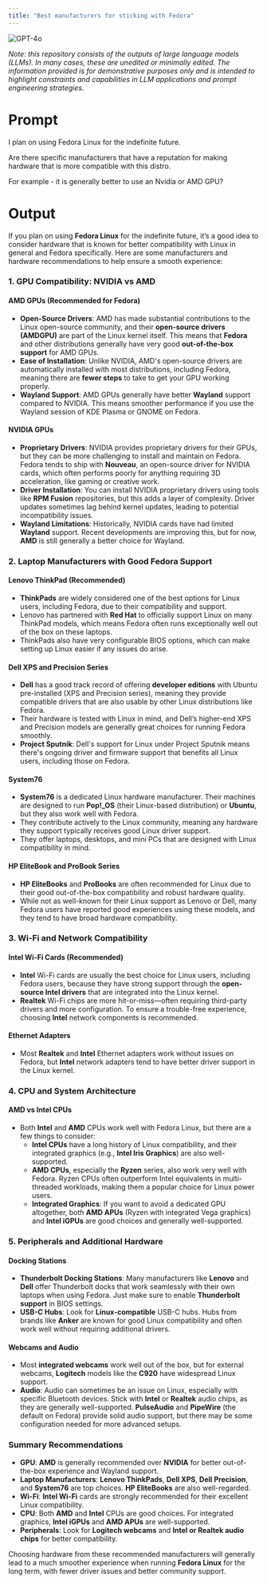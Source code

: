 ```yaml
---
title: "Best manufacturers for sticking with Fedora"
---
```

![GPT-4o](https://img.shields.io/badge/GPT--4o-3333FF?style=for-the-badge&logo=openai&logoColor=white)



*Note: this repository consists of the outputs of large language models (LLMs). In many cases, these are unedited or minimally edited. The information provided is for demonstrative purposes only and is intended to highlight constraints and capabilities in LLM applications and prompt engineering strategies.*


# Prompt

I plan on using Fedora Linux for the indefinite future. 

Are there specific manufacturers that have a reputation for making hardware that is more compatible with this distro. 

For example - it is generally better to use an Nvidia or AMD GPU?

# Output

If you plan on using **Fedora Linux** for the indefinite future, it’s a good idea to consider hardware that is known for better compatibility with Linux in general and Fedora specifically. Here are some manufacturers and hardware recommendations to help ensure a smooth experience:

### 1. **GPU Compatibility: NVIDIA vs AMD**

#### **AMD GPUs** (Recommended for Fedora)
- **Open-Source Drivers**: AMD has made substantial contributions to the Linux open-source community, and their **open-source drivers (AMDGPU)** are part of the Linux kernel itself. This means that **Fedora** and other distributions generally have very good **out-of-the-box support** for AMD GPUs.
- **Ease of Installation**: Unlike NVIDIA, AMD's open-source drivers are automatically installed with most distributions, including Fedora, meaning there are **fewer steps** to take to get your GPU working properly.
- **Wayland Support**: AMD GPUs generally have better **Wayland** support compared to NVIDIA. This means smoother performance if you use the Wayland session of KDE Plasma or GNOME on Fedora.

#### **NVIDIA GPUs**
- **Proprietary Drivers**: NVIDIA provides proprietary drivers for their GPUs, but they can be more challenging to install and maintain on Fedora. Fedora tends to ship with **Nouveau**, an open-source driver for NVIDIA cards, which often performs poorly for anything requiring 3D acceleration, like gaming or creative work.
- **Driver Installation**: You can install NVIDIA proprietary drivers using tools like **RPM Fusion** repositories, but this adds a layer of complexity. Driver updates sometimes lag behind kernel updates, leading to potential incompatibility issues.
- **Wayland Limitations**: Historically, NVIDIA cards have had limited **Wayland** support. Recent developments are improving this, but for now, **AMD** is still generally a better choice for Wayland.

### 2. **Laptop Manufacturers with Good Fedora Support**

#### **Lenovo ThinkPad** (Recommended)
- **ThinkPads** are widely considered one of the best options for Linux users, including Fedora, due to their compatibility and support.
- Lenovo has partnered with **Red Hat** to officially support Linux on many ThinkPad models, which means Fedora often runs exceptionally well out of the box on these laptops.
- ThinkPads also have very configurable BIOS options, which can make setting up Linux easier if any issues do arise.

#### **Dell XPS and Precision Series**
- **Dell** has a good track record of offering **developer editions** with Ubuntu pre-installed (XPS and Precision series), meaning they provide compatible drivers that are also usable by other Linux distributions like Fedora.
- Their hardware is tested with Linux in mind, and Dell’s higher-end XPS and Precision models are generally great choices for running Fedora smoothly.
- **Project Sputnik**: Dell's support for Linux under Project Sputnik means there's ongoing driver and firmware support that benefits all Linux users, including those on Fedora.

#### **System76**
- **System76** is a dedicated Linux hardware manufacturer. Their machines are designed to run **Pop!_OS** (their Linux-based distribution) or **Ubuntu**, but they also work well with Fedora.
- They contribute actively to the Linux community, meaning any hardware they support typically receives good Linux driver support.
- They offer laptops, desktops, and mini PCs that are designed with Linux compatibility in mind.

#### **HP EliteBook and ProBook Series**
- **HP EliteBooks** and **ProBooks** are often recommended for Linux due to their good out-of-the-box compatibility and robust hardware quality.
- While not as well-known for their Linux support as Lenovo or Dell, many Fedora users have reported good experiences using these models, and they tend to have broad hardware compatibility.

### 3. **Wi-Fi and Network Compatibility**

#### **Intel Wi-Fi Cards** (Recommended)
- **Intel** Wi-Fi cards are usually the best choice for Linux users, including Fedora users, because they have strong support through the **open-source Intel drivers** that are integrated into the Linux kernel.
- **Realtek** Wi-Fi chips are more hit-or-miss—often requiring third-party drivers and more configuration. To ensure a trouble-free experience, choosing **Intel** network components is recommended.

#### **Ethernet Adapters**
- Most **Realtek** and **Intel** Ethernet adapters work without issues on Fedora, but **Intel** network adapters tend to have better driver support in the Linux kernel.

### 4. **CPU and System Architecture**

#### **AMD vs Intel CPUs**
- Both **Intel** and **AMD** CPUs work well with Fedora Linux, but there are a few things to consider:
  - **Intel CPUs** have a long history of Linux compatibility, and their integrated graphics (e.g., **Intel Iris Graphics**) are also well-supported.
  - **AMD CPUs**, especially the **Ryzen** series, also work very well with Fedora. Ryzen CPUs often outperform Intel equivalents in multi-threaded workloads, making them a popular choice for Linux power users. 
  - **Integrated Graphics**: If you want to avoid a dedicated GPU altogether, both **AMD APUs** (Ryzen with integrated Vega graphics) and **Intel iGPUs** are good choices and generally well-supported.

### 5. **Peripherals and Additional Hardware**

#### **Docking Stations**
- **Thunderbolt Docking Stations**: Many manufacturers like **Lenovo** and **Dell** offer Thunderbolt docks that work seamlessly with their own laptops when using Fedora. Just make sure to enable **Thunderbolt support** in BIOS settings.
- **USB-C Hubs**: Look for **Linux-compatible** USB-C hubs. Hubs from brands like **Anker** are known for good Linux compatibility and often work well without requiring additional drivers.

#### **Webcams and Audio**
- Most **integrated webcams** work well out of the box, but for external webcams, **Logitech** models like the **C920** have widespread Linux support.
- **Audio**: Audio can sometimes be an issue on Linux, especially with specific Bluetooth devices. Stick with **Intel** or **Realtek** audio chips, as they are generally well-supported. **PulseAudio** and **PipeWire** (the default on Fedora) provide solid audio support, but there may be some configuration needed for more advanced setups.

### Summary Recommendations
- **GPU**: **AMD** is generally recommended over **NVIDIA** for better out-of-the-box experience and Wayland support.
- **Laptop Manufacturers**: **Lenovo ThinkPads**, **Dell XPS**, **Dell Precision**, and **System76** are top choices. **HP EliteBooks** are also well-regarded.
- **Wi-Fi**: **Intel Wi-Fi** cards are strongly recommended for their excellent Linux compatibility.
- **CPU**: Both **AMD** and **Intel** CPUs are good choices. For integrated graphics, **Intel iGPUs** and **AMD APUs** are well-supported.
- **Peripherals**: Look for **Logitech webcams** and **Intel or Realtek audio chips** for better compatibility.

Choosing hardware from these recommended manufacturers will generally lead to a much smoother experience when running **Fedora Linux** for the long term, with fewer driver issues and better community support.